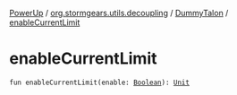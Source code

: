 [PowerUp](../../index.md) / [org.stormgears.utils.decoupling](../index.md) / [DummyTalon](index.md) / [enableCurrentLimit](./enable-current-limit.md)

# enableCurrentLimit

`fun enableCurrentLimit(enable: `[`Boolean`](https://kotlinlang.org/api/latest/jvm/stdlib/kotlin/-boolean/index.html)`): `[`Unit`](https://kotlinlang.org/api/latest/jvm/stdlib/kotlin/-unit/index.html)